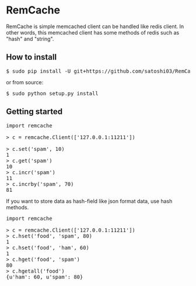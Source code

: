 # RemCache
RemCache is simple memcached client can be handled like redis client.
In other words, this memcached client has some methods of redis such as "hash" and "string".


## How to install

<pre>
$ sudo pip install -U git+https://github.com/satoshi03/RemCache
</pre>

or from source:

<pre>
$ sudo python setup.py install
</pre>

## Getting started

<pre>
import remcache

> c = remcache.Client(['127.0.0.1:11211'])

> c.set('spam', 10)
1
> c.get('spam')
10
> c.incr('spam')
11
> c.incrby('spam', 70)
81
</pre>

If you want to store data as hash-field like json format data, use hash methods.

<pre>
import remcache

> c = remcache.Client(['127.0.0.1:11211'])
> c.hset('food', 'spam', 80)
1
> c.hset('food', 'ham', 60)
1
> c.hget('food', 'spam')
80
> c.hgetall('food')
{u'ham': 60, u'spam': 80}
</pre>


